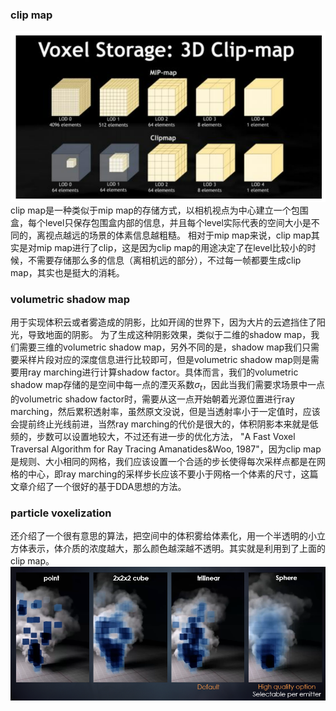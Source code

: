 ### clip map
![](clip_map.png)
clip map是一种类似于mip map的存储方式，以相机视点为中心建立一个包围盒，每个level只保存包围盒内部的信息，并且每个level实际代表的空间大小是不同的，离视点越远的场景的体素信息越粗糙。
相对于mip map来说，clip map其实是对mip map进行了clip，这是因为clip map的用途决定了在level比较小的时候，不需要存储那么多的信息（离相机远的部分），不过每一帧都要生成clip map，其实也是挺大的消耗。


### volumetric shadow map
用于实现体积云或者雾造成的阴影，比如开阔的世界下，因为大片的云遮挡住了阳光，导致地面的阴影。
为了生成这种阴影效果，类似于二维的shadow map，我们需要三维的volumetric shadow map，另外不同的是，shadow map我们只需要采样片段对应的深度信息进行比较即可，但是volumetric shadow map则是需要用ray marching进行计算shadow factor。具体而言，我们的volumetric shadow map存储的是空间中每一点的湮灭系数$\sigma_t$，因此当我们需要求场景中一点的volumetric shadow factor时，需要从这一点开始朝着光源位置进行ray marching，然后累积透射率，虽然原文没说，但是当透射率小于一定值时，应该会提前终止光线前进，当然ray marching的代价是很大的，体积阴影本来就是低频的，步数可以设置地较大，不过还有进一步的优化方法，
"A Fast Voxel Traversal Algorithm for Ray Tracing Amanatides&Woo, 1987"，因为clip map是规则、大小相同的网格，我们应该设置一个合适的步长使得每次采样点都是在网格的中心，即ray marching的采样步长应该不要小于网格一个体素的尺寸，这篇文章介绍了一个很好的基于DDA思想的方法。

### particle voxelization
还介绍了一个很有意思的算法，把空间中的体积雾给体素化，用一个半透明的小立方体表示，体介质的浓度越大，那么颜色越深越不透明。其实就是利用到了上面的clip map。
![](voxelization.png)